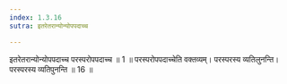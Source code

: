 ```yaml
---
index: 1.3.16
sutra: इतरेतरान्योन्योपपदाच्च

---
```

 इतरेतरान्योन्योपपदाच्च परस्परोपपदाच्च ॥ 1 ॥ परस्परोपपदाच्चेति वक्तव्यम्। परस्परस्य व्यतिलुनन्ति। परस्परस्य व्यतिपुनन्ति ॥ 16 ॥ 